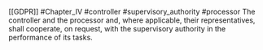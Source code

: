 [[GDPR]] #Chapter_IV  #controller #supervisory_authority #processor
The controller and the processor and, where applicable, their representatives, shall cooperate, on request, with the supervisory authority in the performance of its tasks.

